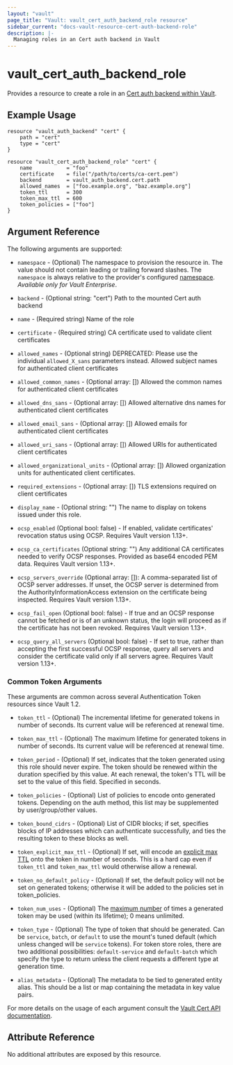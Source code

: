 ```yaml
---
layout: "vault"
page_title: "Vault: vault_cert_auth_backend_role resource"
sidebar_current: "docs-vault-resource-cert-auth-backend-role"
description: |-
  Managing roles in an Cert auth backend in Vault
---
```


# vault\_cert\_auth\_backend\_role

Provides a resource to create a role in an [Cert auth backend within Vault](https://www.vaultproject.io/docs/auth/cert.html).

## Example Usage

```hcl
resource "vault_auth_backend" "cert" {
    path = "cert"
    type = "cert"
}

resource "vault_cert_auth_backend_role" "cert" {
    name           = "foo"
    certificate    = file("/path/to/certs/ca-cert.pem")
    backend        = vault_auth_backend.cert.path
    allowed_names  = ["foo.example.org", "baz.example.org"]
    token_ttl      = 300
    token_max_ttl  = 600
    token_policies = ["foo"]
}
```

## Argument Reference

The following arguments are supported:

* `namespace` - (Optional) The namespace to provision the resource in.
  The value should not contain leading or trailing forward slashes.
  The `namespace` is always relative to the provider's configured [namespace](/docs/providers/vault/index.html#namespace).
   *Available only for Vault Enterprise*.

* `backend` - (Optional string: "cert") Path to the mounted Cert auth backend

* `name` - (Required string) Name of the role

* `certificate` - (Required string) CA certificate used to validate client certificates

* `allowed_names` - (Optional string) DEPRECATED: Please use the individual `allowed_X_sans` parameters instead. Allowed subject names for authenticated client certificates

* `allowed_common_names` - (Optional array: []) Allowed the common names for authenticated client certificates

* `allowed_dns_sans` - (Optional array: []) Allowed alternative dns names for authenticated client certificates

* `allowed_email_sans` - (Optional array: []) Allowed emails for authenticated client certificates

* `allowed_uri_sans` - (Optional array: []) Allowed URIs for authenticated client certificates

* `allowed_organizational_units` - (Optional array: []) Allowed organization units for authenticated client certificates.

* `required_extensions` - (Optional array: []) TLS extensions required on
  client certificates

* `display_name` - (Optional string: "") The name to display on tokens issued under this role.

* `ocsp_enabled` (Optional bool: false) - If enabled, validate certificates'
  revocation status using OCSP. Requires Vault version 1.13+.

* `ocsp_ca_certificates` (Optional string: "") Any additional CA certificates
  needed to verify OCSP responses. Provided as base64 encoded PEM data.
  Requires Vault version 1.13+.

* `ocsp_servers_override` (Optional array: []): A comma-separated list of OCSP
  server addresses. If unset, the OCSP server is determined from the
  AuthorityInformationAccess extension on the certificate being inspected.
  Requires Vault version 1.13+.

* `ocsp_fail_open` (Optional bool: false) - If true and an OCSP response cannot
  be fetched or is of an unknown status, the login will proceed as if the
  certificate has not been revoked.
  Requires Vault version 1.13+.

* `ocsp_query_all_servers` (Optional bool: false) - If set to true, rather than
  accepting the first successful OCSP response, query all servers and consider
  the certificate valid only if all servers agree.
  Requires Vault version 1.13+.

### Common Token Arguments

These arguments are common across several Authentication Token resources since Vault 1.2.

* `token_ttl` - (Optional) The incremental lifetime for generated tokens in number of seconds.
  Its current value will be referenced at renewal time.

* `token_max_ttl` - (Optional) The maximum lifetime for generated tokens in number of seconds.
  Its current value will be referenced at renewal time.

* `token_period` - (Optional) If set, indicates that the
  token generated using this role should never expire. The token should be renewed within the
  duration specified by this value. At each renewal, the token's TTL will be set to the
  value of this field. Specified in seconds.

* `token_policies` - (Optional) List of policies to encode onto generated tokens. Depending
  on the auth method, this list may be supplemented by user/group/other values.

* `token_bound_cidrs` - (Optional) List of CIDR blocks; if set, specifies blocks of IP
  addresses which can authenticate successfully, and ties the resulting token to these blocks
  as well.

* `token_explicit_max_ttl` - (Optional) If set, will encode an
  [explicit max TTL](https://www.vaultproject.io/docs/concepts/tokens.html#token-time-to-live-periodic-tokens-and-explicit-max-ttls)
  onto the token in number of seconds. This is a hard cap even if `token_ttl` and
  `token_max_ttl` would otherwise allow a renewal.

* `token_no_default_policy` - (Optional) If set, the default policy will not be set on
  generated tokens; otherwise it will be added to the policies set in token_policies.

* `token_num_uses` - (Optional) The [maximum number](https://www.vaultproject.io/api-docs/auth/cert#token_num_uses)
   of times a generated token may be used (within its lifetime); 0 means unlimited.

* `token_type` - (Optional) The type of token that should be generated. Can be `service`,
  `batch`, or `default` to use the mount's tuned default (which unless changed will be
  `service` tokens). For token store roles, there are two additional possibilities:
  `default-service` and `default-batch` which specify the type to return unless the client
  requests a different type at generation time.

* `alias_metadata` - (Optional) The metadata to be tied to generated entity alias.
  This should be a list or map containing the metadata in key value pairs.

For more details on the usage of each argument consult the [Vault Cert API documentation](https://www.vaultproject.io/api-docs/auth/cert).

## Attribute Reference

No additional attributes are exposed by this resource.
